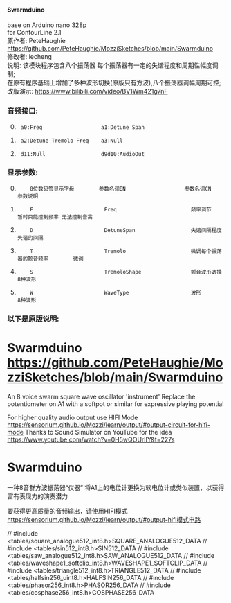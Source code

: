 #### Swarmduino  
base on Arduino nano 328p  
for ContourLine 2.1  
原作者: PeteHaughie  
https://github.com/PeteHaughie/MozziSketches/blob/main/Swarmduino  
修改者: lecheng  
说明: 该模块程序包含八个振荡器 每个振荡器有一定的失谐程度和周期性幅度调制;  
在原有程序基础上增加了多种波形切换(原版只有方波),八个振荡器调幅周期可控;  
改版演示: https://www.bilibili.com/video/BV1Wm421g7nF  

### 音频接口:  

0.      a0:Freq                   a1:Detune Span  
1.      a2:Detune Tremolo Freq    a3:Null
2.      d11:Null                  d9d10:AudioOut    

### 显示参数:  

 0.         8位数码管显示字母        参数名词EN                   参数名词CN                    参数说明
 1.         F                       Freq                        频率调节                      暂时只能控制频率 无法控制音高
 2.         D                       DetuneSpan                  失谐间隔程度                   失谐的间隔
 3.         T                       Tremolo                     微调每个振荡器的颤音频率        微调
 4.         S                       TremoloShape                颤音波形选择                   8种波形
 5.         W                       WaveType                    波形                          8种波形                    
         

### 以下是原版说明:  

  Swarmduino  
  https://github.com/PeteHaughie/MozziSketches/blob/main/Swarmduino  
  ==========
  An 8 voice swarm square wave oscillator 'instrument'
  Replace the potentiometer on A1 with a softpot or similar for expressive playing potential
  
  For higher quality audio output use HIFI Mode
  https://sensorium.github.io/Mozzi/learn/output/#output-circuit-for-hifi-mode
  Thanks to Sound Simulator on YouTube for the idea
  https://www.youtube.com/watch?v=0H5wQOUrlIY&t=227s
  
Swarmduino
==========
一种8音群方波振荡器“仪器”
将A1上的电位计更换为软电位计或类似装置，以获得富有表现力的演奏潜力
  
要获得更高质量的音频输出，请使用HIFI模式
https://sensorium.github.io/Mozzi/learn/output/#output-hifi模式电路


//   #include <tables/square_analogue512_int8.h>SQUARE_ANALOGUE512_DATA 
// #include <tables/sin512_int8.h>SIN512_DATA
// #include <tables/saw_analogue512_int8.h>SAW_ANALOGUE512_DATA 
// #include <tables/waveshape1_softclip_int8.h>WAVESHAPE1_SOFTCLIP_DATA 
// #include <tables/triangle512_int8.h>TRIANGLE512_DATA 
// #include <tables/halfsin256_uint8.h>HALFSIN256_DATA 
// #include <tables/phasor256_int8.h>PHASOR256_DATA 
// #include <tables/cosphase256_int8.h>COSPHASE256_DATA 
